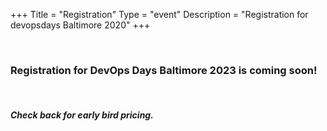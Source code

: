 +++
Title = "Registration"
Type = "event"
Description = "Registration for devopsdays Baltimore 2020"
+++

<div style="width:100%; text-align:left;">
<br>
<h3>Registration for DevOps Days Baltimore 2023 is coming soon!</h3>
<br>
<h5><i>Check back for early bird pricing.</i></h5>
<!-- <iframe src="https://devopsdaysbaltimore2020.busyconf.com/bookings/new" frameborder="0" height="850" width="100%" vspace="0" hspace="0" marginheight="5" marginwidth="5" scrolling="auto" allowtransparency="true"></iframe> -->
</div></div>
</div>

